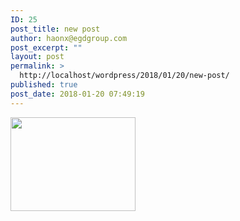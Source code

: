 ```yaml
---
ID: 25
post_title: new post
author: haonx@egdgroup.com
post_excerpt: ""
layout: post
permalink: >
  http://localhost/wordpress/2018/01/20/new-post/
published: true
post_date: 2018-01-20 07:49:19
---
```

<img class="alignnone size-full wp-image-19" src="http://localhost/wordpress/wp-content/uploads/2018/01/mapmaster.png" alt="" width="200" height="150" />